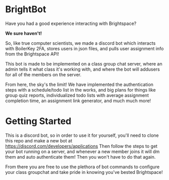 # BrightBot

Have you had a good experience interacting with Brightspace?

**We sure haven't!**

So, like true computer scientists, we made a discord bot which interacts with BoilerKey 2FA, stores users in json files, and pulls user assignment info from the Brightspace API!

This bot is made to be implemented on a class group chat server, where an admin tells it what class it's working with, and where the bot will addusers for all of the members on the server.

From here, the sky's the limit! We have implemented the authentication steps with a schedule/todo list in the works, and big plans for things like group quiz reports, individualized todo lists with average assignment completion time, an assignment link generator, and much much more!

# Getting Started

This is a discord bot, so in order to use it for yourself, you'll need to clone this repo and make a new bot at https://discord.com/developers/applications
Then follow the steps to get your bot running on a server, and whenever a new member joins it will dm them and auto authenticate them! Then you won't have to do that again.

From there you are free to use the plethora of bot commands to configure your class groupchat and take pride in knowing you've bested Brightspace!
